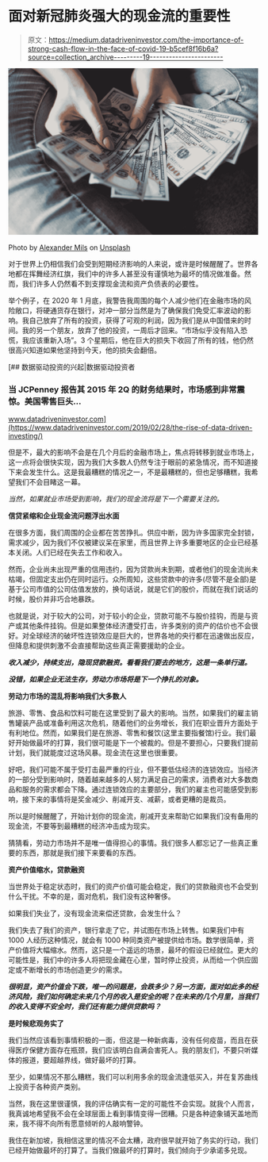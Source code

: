 # 面对新冠肺炎强大的现金流的重要性

> 原文：<https://medium.datadriveninvestor.com/the-importance-of-strong-cash-flow-in-the-face-of-covid-19-b5cef8f16b6a?source=collection_archive---------19----------------------->

![](img/1af05f9a99b3903820a3d4720efe6482.png)

Photo by [Alexander Mils](https://unsplash.com/@alexandermils?utm_source=medium&utm_medium=referral) on [Unsplash](https://unsplash.com?utm_source=medium&utm_medium=referral)

对于世界上仍相信我们会受到短期经济影响的人来说，或许是时候醒醒了。世界各地都在挥舞经济红旗，我们中的许多人甚至没有谨慎地为最坏的情况做准备。然而，我们许多人仍然看不到支撑现金流和资产负债表的必要性。

举个例子，在 2020 年 1 月底，我警告我周围的每个人减少他们在金融市场的风险敞口，将硬通货存在银行，对冲一部分当然是为了确保我们免受汇率波动的影响。我自己放弃了所有的投资，获得了可观的利润，因为我们是从中国借来的时间。我的另一个朋友，放弃了他的投资，一周后才回来。“市场似乎没有陷入恐慌，我应该重新入场”。3 个星期后，他在巨大的损失下收回了所有的钱，他仍然很高兴知道如果他坚持到今天，他的损失会翻倍。

[](https://www.datadriveninvestor.com/2019/02/28/the-rise-of-data-driven-investing/) [## 数据驱动投资的兴起|数据驱动投资者

### 当 JCPenney 报告其 2015 年 2Q 的财务结果时，市场感到非常震惊。美国零售巨头…

www.datadriveninvestor.com](https://www.datadriveninvestor.com/2019/02/28/the-rise-of-data-driven-investing/) 

但是不，最大的影响不会是在几个月后的金融市场上，焦点将转移到就业市场上，这一点将会很快实现，因为我们大多数人仍然专注于眼前的紧急情况，而不知道接下来会发生什么。这是我最糟糕的情况之一，不是最糟糕的，但也足够糟糕，我希望我们不会目睹这一幕。

*当然，如果就业市场受到影响，我们的现金流将是下一个需要关注的。*

**信贷紧缩和企业现金流问题浮出水面**

在很多方面，我们周围的企业都在苦苦挣扎。供应中断，因为许多国家完全封锁，需求减少，因为我们不仅被建议呆在家里，而且世界上许多重要地区的企业已经基本关闭。人们已经在失去工作和收入。

然而，企业尚未出现严重的信用违约，因为贷款尚未到期，或者他们的现金流尚未枯竭，但固定支出仍在同时运行。众所周知，这些贷款中的许多(尽管不是全部)是基于公司市值的公司估值发放的，换句话说，就是它们的股价，而就在我们说话的时候，股价并非巧合地暴跌。

也就是说，对于较大的公司，对于较小的企业，贷款可能不与股价挂钩，而是与资产或其他条件挂钩。但是如果整体经济遭受打击，许多类别的资产的估价也不会很好。对全球经济的破坏性连锁效应是巨大的，世界各地的央行都在迅速做出反应，但降息和提供刺激不会直接帮助这些真正需要援助的企业。

***收入减少，持续支出，隐现贷款融资。看看我们要去的地方，这是一条单行道。***

***没错，如果企业无法生存，劳动力市场将是下一个挣扎的对象。***

**劳动力市场的混乱将影响我们大多数人**

旅游、零售、食品和饮料可能在这里受到了最大的影响。当然，如果我们的雇主销售罐装产品或准备利用这次危机，随着他们的业务增长，我们在职业晋升方面处于有利地位。然而，如果我们是在旅游、零售和餐饮(这里主要指餐馆)行业。我们最好开始做最坏的打算，我们很可能是下一个被裁的。但是不要担心，只要我们提前计划，我们就能度过这场风暴。现金流在这里也很重要。

好吧，我们可能不属于受打击最严重的行业，但不要低估经济的连锁效应。当经济的一部分受到影响时，随着越来越多的人努力满足自己的需求，消费者对大多数商品和服务的需求都会下降。通过连锁效应的主要部分，我们的雇主也可能感受到影响，接下来的事情将是奖金减少、削减开支、减薪，或者更糟的是裁员。

所以是时候醒醒了，开始计划你的现金流，削减开支来帮助它如果我们没有备用的现金流，不要等到最糟糕的经济冲击成为现实。

猜猜看，劳动力市场并不是唯一值得担心的事情。我们很多人都忘记了一些真正重要的东西，那就是我们接下来要看的东西。

**资产价值缩水，贷款融资**

当世界处于稳定状态时，我们的资产价值可能会稳定，我们的贷款融资也不会受到什么干扰。不幸的是，面对危机，我们没有这种奢侈。

如果我们失业了，没有现金流来偿还贷款，会发生什么？

我们失去了我们的资产，银行拿走了它，并试图在市场上转售。如果我们中有 1000 人经历这种情况，就会有 1000 种同类资产被提供给市场。数学很简单，资产价值将大幅缩水。然而，这只是一个遥远的场景，最坏的假设已经就位。更大的可能性是，我们中的许多人将把现金藏在心里，暂时停止投资，从而给一个供应固定或不断增长的市场创造更少的需求。

***很明显，资产价值会下跌，唯一的问题是，会跌多少？另一方面，面对如此多的经济风险，我们如何确定未来几个月的收入是安全的呢？在未来的几个月里，当我们的收入变得不安全时，我们还有能力提供贷款吗？***

**是时候悲观务实了**

我们当然应该看到事情积极的一面，但这是一种新病毒，没有任何疫苗，而且在获得医疗保健方面存在瓶颈，我们应该明白自满会害死人。我的朋友们，不要只听媒体的报道，要超越界线，做好最坏的打算。

至少，如果情况不那么糟糕，我们可以利用多余的现金流逢低买入，并在复苏曲线上投资于各种资产类别。

当然，我在这里很谨慎，我的评估确实有一定的可能性不会实现。就我个人而言，我真诚地希望我不会在全球层面上看到事情变得一团糟。只是各种迹象铺天盖地而来，我不得不向所有愿意倾听的人敲响警钟。

我住在新加坡，我相信这里的情况不会太糟，政府很早就开始了务实的行动，我们已经开始做最坏的打算了。当我们做最坏的打算时，我们倾向于少承诺多兑现。